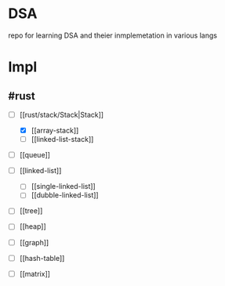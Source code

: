 # DSA
repo for learning DSA and theier inmplemetation in various langs

# Impl

## #rust 
- [ ] [[rust/stack/Stack|Stack]]
    - [x] [[array-stack]]
    - [ ] [[linked-list-stack]]
- [ ] [[queue]]
- [ ] [[linked-list]]
    - [ ] [[single-linked-list]]
    - [ ] [[dubble-linked-list]]
- [ ] [[tree]]
- [ ] [[heap]]
- [ ] [[graph]]
- [ ] [[hash-table]]
- [ ] [[matrix]]

